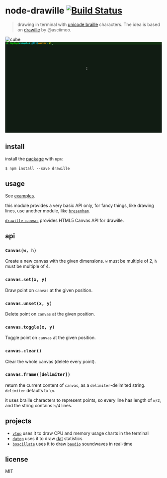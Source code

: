 # node-drawille [![Build Status](https://travis-ci.org/madbence/node-drawille.svg)](https://travis-ci.org/madbence/node-drawille)

> drawing in terminal with [unicode braille][] characters. The idea is based on [drawille](https://github.com/asciimoo/drawille) by @asciimoo.

![cube](rainbow.gif)
![cube](sin-wave.gif)

## install

install the [package](https://npmjs.com/drawille) with `npm`:

```
$ npm install --save drawille
```

## usage

See [examples](examples).

this module provides a very basic API only, for fancy things, like drawing lines, use another module, like [`bresenham`](https://github.com/madbence/node-bresenham).

[`drawille-canvas`](https://github.com/madbence/node-drawille-canvas) provides HTML5 Canvas API for drawille.

## api

### `Canvas(w, h)`

Create a new canvas with the given dimensions.
`w` must be multiple of 2, `h` must be multiple of 4.

### `canvas.set(x, y)`

Draw point on `canvas` at the given position.

### `canvas.unset(x, y)`

Delete point on `canvas` at the given position.

### `canvas.toggle(x, y)`

Toggle point on `canvas` at the given position.

### `canvas.clear()`

Clear the whole canvas (delete every point).

### `canvas.frame([delimiter])`

return the current content of `canvas`, as a `delimiter`-delimited
string. `delimiter` defaults to `\n`.

it uses braille characters to represent points,
so every line has length of `w/2`, and the string contains `h/4`
lines.

## projects

- [`vtop`](https://github.com/MrRio/vtop) uses it to draw CPU and memory usage charts in the terminal
- [`datop`](https://github.com/maxogden/datop) uses it to draw [dat](https://github.com/maxogden/dat) statistics
- [`boscillate`](https://www.npmjs.org/package/boscillate) uses it to draw [`baudio`](https://github.com/substack/baudio) soundwaves in real-time

## license

MIT

  [unicode braille]: http://en.wikipedia.org/wiki/Braille_Patterns#Chart
